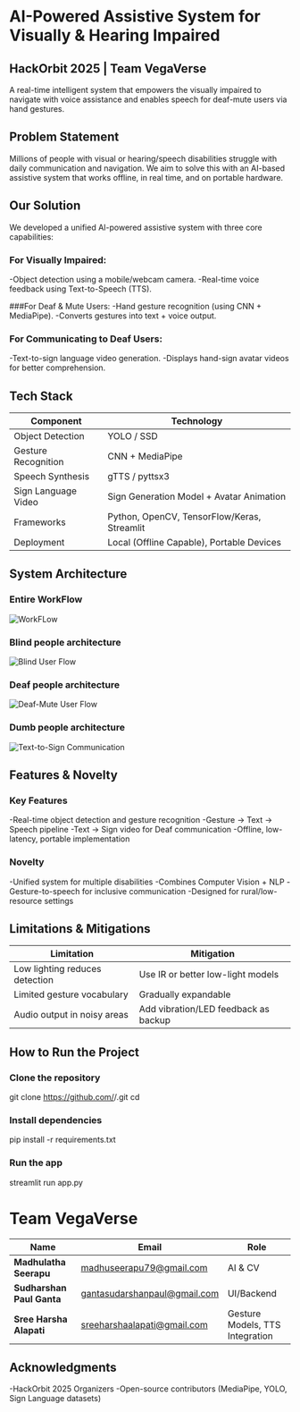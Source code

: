 # **AI-Powered Assistive System for Visually & Hearing Impaired**

## HackOrbit 2025 | Team VegaVerse
A real-time intelligent system that empowers the visually impaired to navigate with voice assistance and enables speech for deaf-mute users via hand gestures.

## Problem Statement
Millions of people with visual or hearing/speech disabilities struggle with daily communication and navigation. We aim to solve this with an AI-based assistive system that works offline, in real time, and on portable hardware.

## Our Solution
We developed a unified AI-powered assistive system with three core capabilities:

### For Visually Impaired:
-Object detection using a mobile/webcam camera.
-Real-time voice feedback using Text-to-Speech (TTS).

###For Deaf & Mute Users:
-Hand gesture recognition (using CNN + MediaPipe).
-Converts gestures into text + voice output.

### For Communicating to Deaf Users:
-Text-to-sign language video generation.
-Displays hand-sign avatar videos for better comprehension.

## Tech Stack

| Component           | Technology                                  |
| ------------------- | ------------------------------------------- |
| Object Detection    | YOLO / SSD                                  |
| Gesture Recognition | CNN + MediaPipe                             |
| Speech Synthesis    | gTTS / pyttsx3                              |
| Sign Language Video | Sign Generation Model + Avatar Animation    |
| Frameworks          | Python, OpenCV, TensorFlow/Keras, Streamlit |
| Deployment          | Local (Offline Capable), Portable Devices   |


## System Architecture

### Entire WorkFlow
![WorkFLow](https://github.com/user-attachments/assets/b1bb98c1-b0c2-47c4-8a3f-e822fce0e60d)

### Blind people architecture 
![Blind User Flow](https://github.com/user-attachments/assets/4efdf341-c000-4a0c-a7e4-75f39ce1dcda)


### Deaf people architecture 
![Deaf-Mute User Flow](https://github.com/user-attachments/assets/34970033-9c3a-49ac-b2b8-620dc0704e2e)


### Dumb people architecture 
![Text-to-Sign Communication](https://github.com/user-attachments/assets/74f74525-458a-422a-9bcd-69fe54063ad9)



## Features & Novelty

### Key Features
-Real-time object detection and gesture recognition
-Gesture → Text → Speech pipeline
-Text → Sign video for Deaf communication
-Offline, low-latency, portable implementation

### Novelty
-Unified system for multiple disabilities
-Combines Computer Vision + NLP
-Gesture-to-speech for inclusive communication
-Designed for rural/low-resource settings


 ## Limitations & Mitigations
 | Limitation                     | Mitigation                           |
| ------------------------------ | ------------------------------------ |
| Low lighting reduces detection | Use IR or better low-light models    |
| Limited gesture vocabulary     | Gradually expandable                 |
| Audio output in noisy areas    | Add vibration/LED feedback as backup |

##  How to Run the Project
### Clone the repository
git clone https://github.com/<your-username>/<your-repo>.git
cd <your-repo>

### Install dependencies
pip install -r requirements.txt

### Run the app
streamlit run app.py

# Team VegaVerse

| Name                    | Email                                                               | Role                            |
| ----------------------- | ------------------------------------------------------------------- | ------------------------------- |
| **Madhulatha Seerapu**      | [madhuseerapu79@gmail.com](mailto:madhuseerapu79@gmail.com)         | AI & CV                         |
| **Sudharshan Paul Ganta**   | [gantasudarshanpaul@gmail.com](mailto:gantasudarshanpaul@gmail.com) | UI/Backend                      |
| **Sree Harsha Alapati** | [sreeharshaalapati@gmail.com](mailto:sreeharshaalapati@gmail.com)   | Gesture Models, TTS Integration |

## Acknowledgments
-HackOrbit 2025 Organizers
-Open-source contributors (MediaPipe, YOLO, Sign Language datasets)
